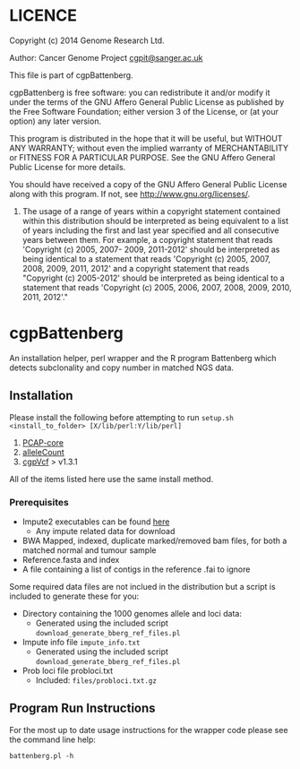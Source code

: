 LICENCE
=======
Copyright (c) 2014 Genome Research Ltd.

Author: Cancer Genome Project cgpit@sanger.ac.uk

This file is part of cgpBattenberg.

cgpBattenberg is free software: you can redistribute it and/or modify it under
the terms of the GNU Affero General Public License as published by the Free
Software Foundation; either version 3 of the License, or (at your option) any
later version.

This program is distributed in the hope that it will be useful, but WITHOUT
ANY WARRANTY; without even the implied warranty of MERCHANTABILITY or FITNESS
FOR A PARTICULAR PURPOSE. See the GNU Affero General Public License for more
details.

You should have received a copy of the GNU Affero General Public License
along with this program. If not, see <http://www.gnu.org/licenses/>.

1. The usage of a range of years within a copyright statement contained within
this distribution should be interpreted as being equivalent to a list of years
including the first and last year specified and all consecutive years between
them. For example, a copyright statement that reads 'Copyright (c) 2005, 2007-
2009, 2011-2012' should be interpreted as being identical to a statement that
reads 'Copyright (c) 2005, 2007, 2008, 2009, 2011, 2012' and a copyright
statement that reads "Copyright (c) 2005-2012' should be interpreted as being
identical to a statement that reads 'Copyright (c) 2005, 2006, 2007, 2008,
2009, 2010, 2011, 2012'."


cgpBattenberg
=============

An installation helper, perl wrapper and the R program Battenberg which detects subclonality and copy number in matched NGS data.

## Installation

Please install the following before attempting to run ``setup.sh <install_to_folder> [X/lib/perl:Y/lib/perl]``

1. [PCAP-core](https://github.com/ICGC-TCGA-PanCancer/PCAP-core/releases)
2. [alleleCount](https://github.com/cancerit/alleleCount/releases)
3. [cgpVcf](https://github.com/cancerit/cgpVcf/releases) > v1.3.1

All of the items listed here use the same install method.

### Prerequisites

* Impute2 executables can be found [here](https://mathgen.stats.ox.ac.uk/impute/impute_v2.html)
  * Any impute related data for download
* BWA Mapped, indexed, duplicate marked/removed bam files, for both a matched normal and tumour sample
* Reference.fasta and index
* A file containing a list of contigs in the reference .fai to ignore

Some required data files are not inclued in the distribution but a script is included to generate these for you:

* Directory containing the 1000 genomes allele and loci data:
  * Generated using the included script ``download_generate_bberg_ref_files.pl``
* Impute info file ``impute_info.txt``
  * Generated using the included script ``download_generate_bberg_ref_files.pl``
* Prob loci file probloci.txt
  * Included: ``files/probloci.txt.gz``

## Program Run Instructions

For the most up to date usage instructions for the wrapper code please see the command line help:

    battenberg.pl -h



